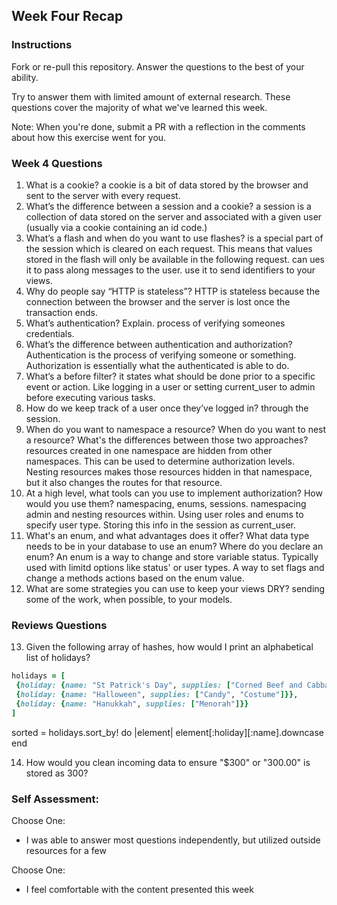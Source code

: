 ## Week Four Recap

### Instructions
Fork or re-pull this repository. Answer the questions to the best of your ability.

Try to answer them with limited amount of external research. These questions cover the majority of what we've learned this week.

Note: When you're done, submit a PR with a reflection in the comments about how this exercise went for you.

### Week 4 Questions

1. What is a cookie?
  a cookie is a bit of data stored by the browser and sent to the server with every request. 
2. What’s the difference between a session and a cookie?
  a session is a collection of data stored on the server and associated with a given user (usually via a cookie containing an id code.)
3. What’s a flash and when do you want to use flashes?
  is a special part of the session which is cleared on each request. This means that values stored in the flash will only be available in the following request.
    can ues it to pass along messages to the user.
    use it to send identifiers to your views.
4. Why do people say “HTTP is stateless”?
  HTTP is stateless because the connection between the browser and the server is lost once the transaction ends.
5. What’s authentication? Explain.
  process of verifying someones credentials.
6. What’s the difference between authentication and authorization?
  Authentication is the process of verifying someone or something.
  Authorization is essentially what the authenticated is able to do.
7. What’s a before filter?
  it states what should be done prior to a specific event or action.
  Like logging in a user or setting current_user to admin before executing various tasks.
8. How do we keep track of a user once they’ve logged in?
  through the session.
9. When do you want to namespace a resource? When do you want to nest a resource? What's the differences between those two approaches?
  resources created in one namespace are hidden from other namespaces. This can be used to determine authorization levels. Nesting resources makes those resources hidden in that namespace, but it also changes the routes for that resource.
10. At a high level, what tools can you use to implement authorization? How would you use them?
  namespacing, enums, sessions.
  namespacing admin and nesting resources within. Using user roles and enums to specify user type. Storing this info in the session as current_user.
11. What's an enum, and what advantages does it offer? What data type needs to be in your database to use an enum? Where do you declare an enum?
  An enum is a way to change and store variable status. Typically used with limitd options like status' or user types. A way to set flags and change a methods actions based on the enum value.
12. What are some strategies you can use to keep your views DRY?
  sending some of the work, when possible, to your models.

### Reviews Questions 
13. Given the following array of hashes, how would I print an alphabetical list of holidays?
```ruby
holidays = [
 {holiday: {name: "St Patrick's Day", supplies: ["Corned Beef and Cabbage"]}},
 {holiday: {name: "Halloween", supplies: ["Candy", "Costume"]}},
 {holiday: {name: "Hanukkah", supplies: ["Menorah"]}}
]
```  

sorted = holidays.sort_by! do |element|
      element[:holiday][:name].downcase
    end

14. How would you clean incoming data to ensure "$300" or "300.00" is stored as 300? 


### Self Assessment:
Choose One:
* I was able to answer most questions independently, but utilized outside resources for a few

Choose One:
* I feel comfortable with the content presented this week
